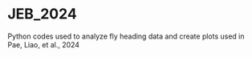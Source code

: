 # JEB_2024
Python codes used to analyze fly heading data and create plots used in Pae, Liao, et al., 2024 
